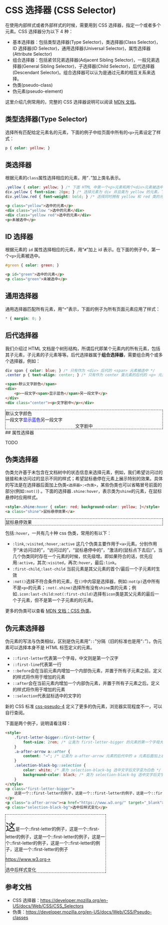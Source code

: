 # CSS 选择器 (CSS Selector)

在使用内部样式或者外部样式的时候，需要用到 CSS 选择器，指定一个或者多个元素。CSS 选择器分为以下 4 种：

- 基本选择器：包括类型选择器(Type Selector)，类选择器(Class Selector)，ID 选择器(ID Selector)，通用选择器(Universal Selector)，属性选择器(Attribute Selector)
- 组合选择器：包括紧邻兄弟选择器(Adjacent Sibling Selector)，一般兄弟选择器(General Sibling Selector)，子选择器(Child Selector)，后代选择器(Descendant Selector)。组合选择器可以认为是通过元素的相互关系来选择。
- 伪类(pseudo-class)
- 伪元素(pseudo-element)

这里介绍几例常用的，完整的 CSS 选择器说明可以阅读 [MDN 文档](https://developer.mozilla.org/en-US/docs/Web/CSS/CSS_Selectors)。

## 类型选择器(Type Selector)

选择所有匹配给定元素名的元素，下面的例子中给页面中所有的`<p>`元素设定了样式：

```css
p { color: yellow; }
```

## 类选择器

根据元素的`class`属性选择相应的元素，用“`.`”加上类名表示。

```css
.yellow { color: yellow; } /* 下面 HTML 中第一个<p>元素和两个<div>元素被选中。*/
div.yellow { font-size: 20px; } /* 选择元素为 div 并且类为 yellow 的元素。下面 HTML 中两个 <div> 元素被选中 */
div.yellow.red { font-weight: bold; } /* 选择同时拥有 yellow 和 red 类的元素。下面 HTML 只有第二个 <div> 元素被选中 */

```

```html
<p class="yellow">选中的元素</p>
<div class="yellow ">选中的元素</div>
<div class="yellow red">选中的元素</div>
<p>未被选中</p>
```

## ID 选择器

根据元素的 `id` 属性选择相应的元素，用“`#`”加上 id 表示。在下面的例子中，第一个`<p>`元素被选中。

```css
#green { color: green; }
```

```html
<p id="green">选中的元素</p>
<p class="green">未被选中</p>
```

## 通用选择器

通用选择器匹配所有元素，用“`*`”表示，下面的例子为所有页面元素应用了样式：

```css
* { margin: 0; }
```

## 后代选择器

我们介绍过 HTML 文档是个树形结构，所谓后代即某个元素内的所有元素，包括其子元素，子元素的子元素等等。后代选择器属于**组合选择器**，需要组合两个或多个选择器，例如：

```css
div span { color: blue; } /* 只有作为 <div> 后代的 <span> 元素被选中 */
.center p { text-align: center; } /* 只有作为 center 类元素的后代的 <p> 元素被选中 */
```

```html
<span>默认文字颜色</span>
<div>
    <p>一段文字<span>显示蓝色</span>另一段文字</p>
</div>
<div class="center"><p>文字剧中</p></div>
```

<div class="example" style="margin: 0; border: 1px dashed">
    <span>默认文字颜色</span>
    <div style="margin: 0;">
        <p style="margin: 0;">一段文字<span style="color: blue;">显示蓝色</span>另一段文字</p>
    </div>
	<div style="margin: 0"><p style="text-align: center; margin: 0">文字剧中</p></div>
</div>
## 属性选择器

TODO

## 伪类选择器

伪类允许基于未包含在文档树中的状态信息来选择元素，例如，我们希望访问过的链接和未访问过的显示不同的样式；希望鼠标悬停在元素上展示特别的效果。具体的写法是在选择器后面加上伪类`<选择器>:<伪类>`，某些伪类也可以省略冒号前面的部分(例如`:not()`) 。下面的选择器`.shine:hover`，表示类为`shine`的元素，在鼠标悬停时应用样式。

```html
<style>.shine:hover { color: red; background-color: yellow; }</style>
<a class="shine">鼠标悬停效果</a>
```

<div style="margin: 0; border: 1px dashed">
<style>
    .shine:hover{ color: red; background-color: yellow; }
</style>
<a class="shine">鼠标悬停效果</a>
</div>

包括`:hover`，一共有几十种 css 伪类，常用的有以下：

- `:link`,`:visited`,`:hover`,`:active` 这几个伪类主要作用于`<a>`元素。分别作用于“未访问过的”，“访问过的”，“鼠标悬停中的”，“激活的(鼠标点下去后)”。当几个伪类同时存在一个元素的时候，优先级增。即如果符合的话，优先应用`:active`，其次`:visited`，再次`:hover`，最后`:link`。
- `:first-child`,`:last-child` 当前元素是其父元素的首个/最后一个子元素时生效
- `:not()`选择不符合条件的元素，在`()`中内容是选择器，例如`:not(p)`选中所有不是`<p>`的元素；`:not(.shine)`选择所有没有`shine`类的元素；例如`.icon:last-child:not(:first-child)`选择有`icon`类是其父元素的最后一个子元素，但不是第一个子元素的的元素。

更多的伪类可以查看 [MDN 文档：CSS 伪类](https://developer.mozilla.org/en-US/docs/Web/CSS/Pseudo-classes)。

## 伪元素选择器

伪元素的写法与伪类相似，区别是伪元素用“`::`”分隔（旧的标准也是用“`:`”）。伪元素可以选择本身不是 HTML 标签定义的元素。

- `::first-letter`代表第一个字母，中文则是第一个汉字
- `::first-line`代表第一行
- `::before`会在当前元素内增加一个内部伪元素，并置于所有子元素之前。定义的样式将作用于增加的元素
- `::after`会在当前元素内增加一个内部伪元素，并置于所有子元素之后。定义的样式将作用于增加的元素
- `::selection`代表鼠标选中的文字的

新的 CSS 标准 [css-pseudo-4](https://drafts.csswg.org/css-pseudo-4/) 定义了更多的伪元素，浏览器实现程度不一，可以自行查阅。

下面是两个例子，说明请看注释：

```html
<style>
    .first-letter-bigger::first-letter { 
        font-size: 2rem; /* 让类为 first-letter-bigger 的元素的第一个字母大小为 2rem */
    }
    .a-after-arrow a::after {
        content: "→"; /* 让类为 a-after-arrow 元素的后代中的 a 元素后面加上右箭头 */
    }
    .selection-black-bg::selection {
        color: white; /* 类为 selection-black-bg 选中文字后文字变为白色 */
        background-color: black; /* 类为 selection-black-bg 选中文字后文字背景变为黑色 */
    }
</style>
<p class="first-letter-bigger">
    这是一个::first-letter的例子，这是一个::first-letter的例子，这是一个::first-letter的例子，这是一个::first-letter的例子，这是一个::first-letter的例子，这是一个::first-letter的例子
</p>
<p class="a-after-arrow"><a href="https://www.w3.org/" target="_blank">https://www.w3.org/</a></p>
<p class="selection-black-bg">选中后样式变化</p>
```

<div style="margin: 0; border: 1px dashed; width: 20rem;">
<style>
    .first-letter-bigger::first-letter { 
        font-size: 2rem; 
    }
    .first-letter-bigger {
        width: 20rem;
    }
    .a-after-arrow a::after {
        content: "→"
    }
    .selection-black-bg::selection {
        color: white;
        background-color: black;
    }
</style>
<p class="first-letter-bigger" style="">
    这是一个::first-letter的例子，这是一个::first-letter的例子，这是一个::first-letter的例子，这是一个::first-letter的例子，这是一个::first-letter的例子，这是一个::first-letter的例子
</p>
<p class="a-after-arrow"><a href="https://www.w3.org" target="_blank">https://www.w3.org</a></p>
<p class="selection-black-bg" style="margin: 0">选中后样式变化</p>
</div>


## 参考文档

- CSS 选择器：https://developer.mozilla.org/en-US/docs/Web/CSS/CSS_Selectors
- 伪类：https://developer.mozilla.org/en-US/docs/Web/CSS/Pseudo-classes